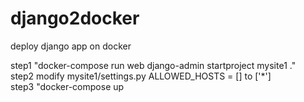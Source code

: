 # django2docker
deploy django app on docker

step1 "docker-compose run web django-admin startproject mysite1 ."
<br>
step2 modify mysite1/settings.py ALLOWED_HOSTS = [] to ['*']
<br>
step3 "docker-compose up

